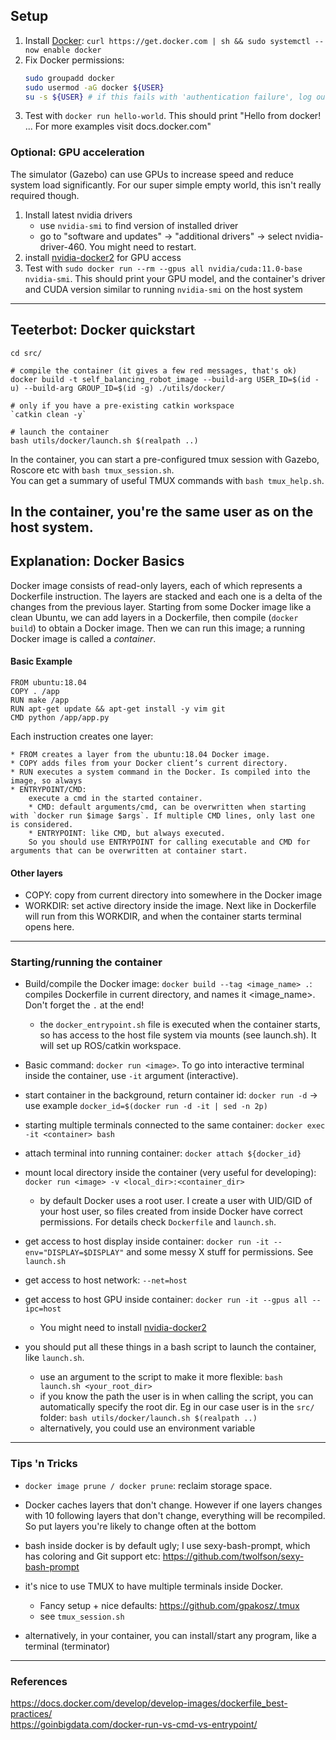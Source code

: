 ## Setup

1. Install [Docker](https://docs.docker.com/engine/install/ubuntu/): `curl https://get.docker.com | sh && sudo systemctl --now enable docker`
2. Fix Docker permissions:
    ```bash
    sudo groupadd docker
    sudo usermod -aG docker ${USER}
    su -s ${USER} # if this fails with 'authentication failure', log out and log back in (or reboot)
    ```
3. Test with `docker run hello-world`. This should print "Hello from docker! ... For more examples visit docs.docker.com"


### Optional: GPU acceleration

The simulator (Gazebo) can use GPUs to increase speed and reduce system load significantly. 
For our super simple empty world, this isn't really required though.
 
1. Install latest nvidia drivers
    * use `nvidia-smi` to find version of installed driver
    * go to "software and updates" -> "additional drivers" -> select nvidia-driver-460. You might need to restart.
2. install [nvidia-docker2](https://docs.nvidia.com/datacenter/cloud-native/container-toolkit/install-guide.html#docker) for GPU access
3. Test with `sudo docker run --rm --gpus all nvidia/cuda:11.0-base nvidia-smi`. 
    This should print your GPU model, and the container's driver and CUDA version similar to running `nvidia-smi` on the host system

----
## Teeterbot: Docker quickstart

```
cd src/

# compile the container (it gives a few red messages, that's ok)
docker build -t self_balancing_robot_image --build-arg USER_ID=$(id -u) --build-arg GROUP_ID=$(id -g) ./utils/docker/

# only if you have a pre-existing catkin workspace
`catkin clean -y`

# launch the container
bash utils/docker/launch.sh $(realpath ..)
```

In the container, you can start a pre-configured tmux session with Gazebo, Roscore etc with `bash tmux_session.sh`.  
You can get a summary of useful TMUX commands with `bash tmux_help.sh`.

In the container, you're the same user as on the host system.
---- 

## Explanation: Docker Basics
Docker image consists of read-only layers, each of which represents a Dockerfile instruction. 
The layers are stacked and each one is a delta of the changes from the previous layer.
Starting from some Docker image like a clean Ubuntu, we can add layers in a Dockerfile, then compile (`docker build`) to obtain a Docker image.
Then we can run this image; a running Docker image is called a _container_.

#### Basic Example

```Docker
FROM ubuntu:18.04
COPY . /app
RUN make /app
RUN apt-get update && apt-get install -y vim git
CMD python /app/app.py
```

Each instruction creates one layer:

    * FROM creates a layer from the ubuntu:18.04 Docker image.
    * COPY adds files from your Docker client’s current directory.
    * RUN executes a system command in the Docker. Is compiled into the image, so always
    * ENTRYPOINT/CMD:
        execute a cmd in the started container.
        * CMD: default arguments/cmd, can be overwritten when starting with `docker run $image $args`. If multiple CMD lines, only last one is considered.
        * ENTRYPOINT: like CMD, but always executed.
        So you should use ENTRYPOINT for calling executable and CMD for arguments that can be overwritten at container start.

#### Other layers

* COPY: copy from current directory into somewhere in the Docker image
* WORKDIR: set active directory inside the image. Next like in Dockerfile will run from this WORKDIR, and when the container starts terminal opens here.

---- 
### Starting/running the container

* Build/compile the Docker image: `docker build --tag <image_name> .`: compiles Dockerfile in current directory, and names it <image_name>. Don't forget the `.` at the end!
    * the `docker_entrypoint.sh` file is executed when the container starts, so has access to the host file system via mounts (see launch.sh). It will set up ROS/catkin workspace.

* Basic command: `docker run <image>`.
    To go into interactive terminal inside the container, use `-it` argument (interactive).

* start container in the background, return container id: `docker run -d` -> use example `docker_id=$(docker run -d -it | sed -n 2p)`
* starting multiple terminals connected to the same container: `docker exec -it <container> bash`
* attach terminal into running container: `docker attach ${docker_id}`

* mount local directory inside the container (very useful for developing):
    `docker run <image> -v <local_dir>:<container_dir>`

    * by default Docker uses a root user. I create a user with UID/GID of your host user, so files created from inside Docker have correct permissions. For details check `Dockerfile` and `launch.sh`.

* get access to host display inside container: `docker run -it --env="DISPLAY=$DISPLAY"` and some messy X stuff for permissions. See `launch.sh`

* get access to host network: `--net=host`

* get access to host GPU inside container: `docker run -it --gpus all --ipc=host`
    * You might need to install [nvidia-docker2](https://docs.nvidia.com/datacenter/cloud-native/container-toolkit/install-guide.html#docker)

* you should put all these things in a bash script to launch the container, like `launch.sh`. 
    * use an argument to the script to make it more flexible: `bash launch.sh <your_root_dir>`
    * if you know the path the user is in when calling the script, you can automatically specify the root dir. 
    Eg in our case user is in the `src/` folder: `bash utils/docker/launch.sh $(realpath ..)`
    * alternatively, you could use an environment variable  

---- 
### Tips 'n Tricks

* `docker image prune / docker prune`: reclaim storage space.

* Docker caches layers that don't change. However if one layers changes with 10 following layers that don't change, everything will be recompiled.
    So put layers you're likely to change often at the bottom

*  bash inside docker is by default ugly; I use sexy-bash-prompt, which has coloring and Git support etc: https://github.com/twolfson/sexy-bash-prompt

* it's nice to use TMUX to have multiple terminals inside Docker. 
    * Fancy setup + nice defaults: https://github.com/gpakosz/.tmux
    * see `tmux_session.sh`
  
* alternatively, in your container, you can install/start any program, like a terminal (terminator)

----
### References
https://docs.docker.com/develop/develop-images/dockerfile_best-practices/  
https://goinbigdata.com/docker-run-vs-cmd-vs-entrypoint/


